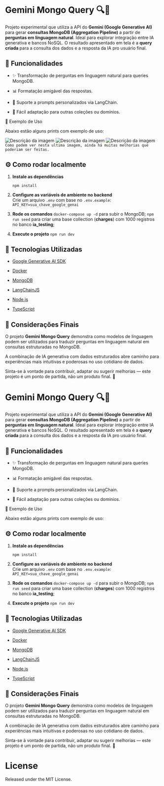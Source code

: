 
# Gemini Mongo Query 🔍💬

Projeto experimental que utiliza a API do **Gemini (Google Generative AI)** para gerar **consultas MongoDB (Aggregation Pipeline)** a partir de **perguntas em linguagem natural**. Ideal para explorar integração entre IA generativa e bancos NoSQL.
O resultado apresentado em tela é a **query criada** para a consulta dos dados e a resposta da IA pro usuário final.

## 🚀 Funcionalidades

-   ✨ Transformação de perguntas em linguagem natural para queries MongoDB.
    
-   📊 Formatação amigável das respostas.
    
-   🔁 Suporte a prompts personalizados via LangChain.
    
-   🔧 Fácil adaptação para outras coleções ou domínios.

🧠 Exemplo de Uso

Abaixo estão alguns prints com exemplo de uso:

![Descrição da imagem](./imgs/example1.jpeg)
![Descrição da imagem](./imgs/example2.jpeg)
![Descrição da imagem](./imgs/example3.jpeg)
`Como podem ver nesta ultima imagem, ainda há muitas melhorias que poderiam ser feitas.`

## ⚙️ Como rodar localmente

1.  **Instale as dependências**

	`npm install` 

2.  **Configure as variáveis de ambiente no backend**  
    Crie um arquivo `.env` com base no `.env.example`:
	`API_KEY=sua_chave_google_genai` 

3.  **Rode os comandos**
	`docker-compose up -d` para subir o MongoDB;
	`npm run seed` para criar uma base collection (**charges**) com 1000 registros no banco **ia_testing**;
	
4.  **Execute o projeto**
	`npm run dev`

## 🧩 Tecnologias Utilizadas

- [Google Generative AI SDK](https://www.npmjs.com/package/@google/generative-ai)

- [Docker](https://www.docker.com/)
    
- [MongoDB](https://www.mongodb.com/)

- [LangChainJS](https://www.npmjs.com/package/langchain)
    
- [Node.js](https://nodejs.org/)
    
- [TypeScript](https://www.typescriptlang.org/)
    

## 📝 Considerações Finais

O projeto **Gemini Mongo Query** demonstra como modelos de linguagem podem ser utilizados para traduzir perguntas em linguagem natural em consultas estruturadas no MongoDB.

A combinação de IA generativa com dados estruturados abre caminho para experiências mais intuitivas e poderosas no uso cotidiano de dados.

Sinta-se à vontade para contribuir, adaptar ou sugerir melhorias — este projeto é um ponto de partida, não um produto final. 🚀


# Gemini Mongo Query 🔍💬

Projeto experimental que utiliza a API do **Gemini (Google Generative AI)** para gerar **consultas MongoDB (Aggregation Pipeline)** a partir de **perguntas em linguagem natural**. Ideal para explorar integração entre IA generativa e bancos NoSQL.
O resultado apresentado em tela é a **query criada** para a consulta dos dados e a resposta da IA pro usuário final.

## 🚀 Funcionalidades

-   ✨ Transformação de perguntas em linguagem natural para queries MongoDB.
    
-   📊 Formatação amigável das respostas.
    
-   🔁 Suporte a prompts personalizados via LangChain.
    
-   🔧 Fácil adaptação para outras coleções ou domínios.

🧠 Exemplo de Uso

Abaixo estão alguns prints com exemplo de uso:

## ⚙️ Como rodar localmente

1.  **Instale as dependências**

	`npm install` 

2.  **Configure as variáveis de ambiente no backend**  
    Crie um arquivo `.env` com base no `.env.example`:
	`API_KEY=sua_chave_google_genai` 

3.  **Rode os comandos**
	`docker-compose up -d` para subir o MongoDB;
	`npm run seed` para criar uma base collection (**charges**) com 1000 registros no banco **ia_testing**;
	
4.  **Execute o projeto**
	`npm run dev`

## 🧩 Tecnologias Utilizadas

- [Google Generative AI SDK](https://www.npmjs.com/package/@google/generative-ai)

- [Docker](https://www.docker.com/)
    
- [MongoDB](https://www.mongodb.com/)

- [LangChainJS](https://www.npmjs.com/package/langchain)
    
- [Node.js](https://nodejs.org/)
    
- [TypeScript](https://www.typescriptlang.org/)
    

## 📝 Considerações Finais

O projeto **Gemini Mongo Query** demonstra como modelos de linguagem podem ser utilizados para traduzir perguntas em linguagem natural em consultas estruturadas no MongoDB.

A combinação de IA generativa com dados estruturados abre caminho para experiências mais intuitivas e poderosas no uso cotidiano de dados.

Sinta-se à vontade para contribuir, adaptar ou sugerir melhorias — este projeto é um ponto de partida, não um produto final. 🚀

# License

Released under the MIT License.